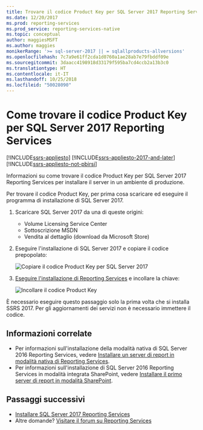 ```yaml
---
title: Trovare il codice Product Key per SQL Server 2017 Reporting Services | Microsoft Docs
ms.date: 12/20/2017
ms.prod: reporting-services
ms.prod_service: reporting-services-native
ms.topic: conceptual
author: maggiesMSFT
ms.author: maggies
monikerRange: '>= sql-server-2017 || = sqlallproducts-allversions'
ms.openlocfilehash: 7c7a9e61ff2cda1d0760a1ae28ab7e79fbddf09e
ms.sourcegitcommit: 3daacc4198918d33179f595ba7cd4ccb2a13b3c0
ms.translationtype: HT
ms.contentlocale: it-IT
ms.lasthandoff: 10/25/2018
ms.locfileid: "50028090"
---
```

# <a name="how-to-find-the-product-key-for-sql-server-2017-reporting-services"></a>Come trovare il codice Product Key per SQL Server 2017 Reporting Services

[!INCLUDE[ssrs-appliesto](../../includes/ssrs-appliesto.md)] [!INCLUDE[ssrs-appliesto-2017-and-later](../../includes/ssrs-appliesto-2017-and-later.md)] [!INCLUDE[ssrs-appliesto-not-pbirsi](../../includes/ssrs-appliesto-not-pbirs.md)]

Informazioni su come trovare il codice Product Key per SQL Server 2017 Reporting Services per installare il server in un ambiente di produzione.

Per trovare il codice Product Key, per prima cosa scaricare ed eseguire il programma di installazione di SQL Server 2017.

1. Scaricare SQL Server 2017 da una di queste origini:

    - Volume Licensing Service Center
    - Sottoscrizione MSDN
    - Vendita al dettaglio (download da Microsoft Store)

1. Eseguire l'installazione di SQL Server 2017 e copiare il codice prepopolato:

    ![Copiare il codice Product Key per SQL Server 2017](media/find-reporting-services-product-key-ssrs/ssrs-ss2017-copy-product-key.png)

1. [Eseguire l'installazione di Reporting Services](install-reporting-services.md) e incollare la chiave:

     ![Incollare il codice Product Key](media/find-reporting-services-product-key-ssrs/ssrs-ssrs2017-paste-product-key.png)

È necessario eseguire questo passaggio solo la prima volta che si installa SSRS 2017. Per gli aggiornamenti dei servizi non è necessario immettere il codice.

## <a name="related-information"></a>Informazioni correlate

- Per informazioni sull'installazione della modalità nativa di SQL Server 2016 Reporting Services, vedere [Installare un server di report in modalità nativa di Reporting Services](install-reporting-services-native-mode-report-server.md). 
- Per informazioni sull'installazione di SQL Server 2016 Reporting Services in modalità integrata SharePoint, vedere [Installare il primo server di report in modalità SharePoint](install-the-first-report-server-in-sharepoint-mode.md).

## <a name="next-steps"></a>Passaggi successivi

- [Installare SQL Server 2017 Reporting Services](install-reporting-services.md)
- Altre domande? [Visitare il forum su Reporting Services](https://go.microsoft.com/fwlink/?LinkId=620231)
